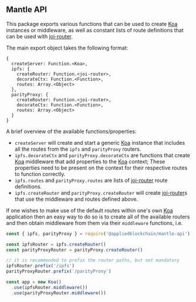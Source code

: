 ## Mantle API

This package exports various functions that can be used to create [Koa] instances or middleware, as well as constant lists of route definitions that can be used with [joi-router].

The main export object takes the following format:
```
{
  createServer: Function.<Koa>,
  ipfs: {
    createRouter: Function.<joi-router>,
    decorateCtx: Function.<Function>,
    routes: Array.<Object>
  },
  parityProxy: {
    createRouter: Function.<joi-router>,
    decorateCtx: Function.<Function>,
    routes: Array.<Object>
  }
}
```

A brief overview of the available functions/properties:
- `createServer` will create and start a generic [Koa] instance that includes all the routes from the `ipfs` and `parityProxy` routers.
- `ipfs.decorateCtx` and `parityProxy.decorateCtx` are functions that create [Koa] middleware that add properties to the [Koa] context; These properties need to be present on the context for their respective routes to function correctly.
- `ipfs.routes` and `parityProxy.routes` are lists of [joi-router] route definitions.
- `ipfs.createRouter` and `parityProxy.createRouter` will create [joi-router]s that use the middleware and routes defined above.

If one wishes to make use of the default routes within one's own [Koa] application then an easy way to do so is to create all of the available routers and then obtain middleware from them via their `middleware` functions, i.e.
```js
const { ipfs, parityProxy } = require('@appliedblockchain/mantle-api')

const ipfsRouter = ipfs.createRouter()
const parityProxyRouter = parityProxy.createRouter()

// it is recommended to prefix the router paths, but not mandatory
ipfsRouter.prefix('/ipfs')
parityProxyRouter.prefix('/parityProxy')

const app = new Koa()
  .use(ipfsRouter.middleware())
  .use(parityProxyRouter.middleware())
```


[joi-router]: https://github.com/koajs/joi-router
[Koa]:        https://koajs.com/
